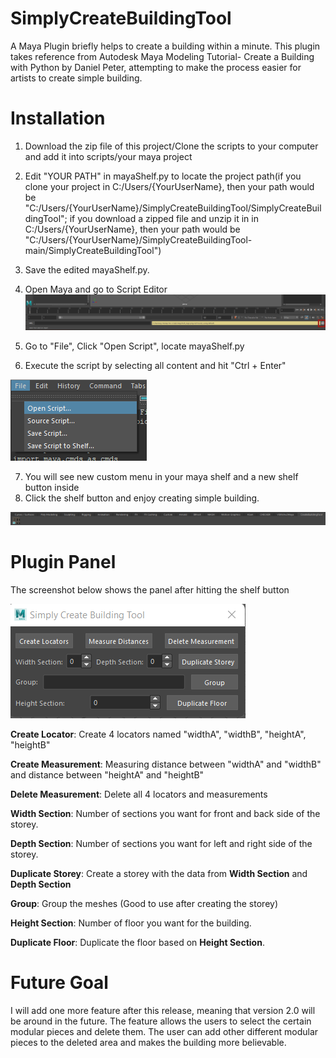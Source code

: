 # SimplyCreateBuildingTool
A Maya Plugin briefly helps to create a building within a minute. This plugin takes reference from Autodesk Maya Modeling Tutorial- Create a Building with Python by Daniel Peter, attempting to make the process easier for artists to create simple building. 


# Installation
1. Download the zip file of this project/Clone the scripts to your computer and add it into scripts/your maya project
2. Edit "YOUR PATH" in mayaShelf.py to locate the project path(if you clone your project in C:/Users/{YourUserName}, then your path would be "C:/Users/{YourUserName}/SimplyCreateBuildingTool/SimplyCreateBuildingTool"; if you download a zipped file and unzip it in in C:/Users/{YourUserName}, then your path would be "C:/Users/{YourUserName}/SimplyCreateBuildingTool-main/SimplyCreateBuildingTool")
3. Save the edited mayaShelf.py.
4. Open Maya and go to Script Editor
![alt text](https://github.com/moonyuet/SimplyCreateBuildingTool/blob/main/SimplyCreateBuildingTool/img/screenCapture/script_editor_maya.png?raw=true)

5. Go to "File", Click "Open Script", locate mayaShelf.py 
6. Execute the script by selecting all content and hit "Ctrl + Enter"

![alt text](https://github.com/moonyuet/SimplyCreateBuildingTool/blob/main/SimplyCreateBuildingTool/img/screenCapture/script_editor_open_script_screencap.png?raw=true)

7. You will see new custom menu in your maya shelf and a new shelf button inside
8. Click the shelf button and enjoy creating simple building. 

![alt text](https://github.com/moonyuet/SimplyCreateBuildingTool/blob/main/SimplyCreateBuildingTool/img/screenCapture/maya_shelf_screencap.png?raw=tr)

# Plugin Panel
The screenshot below shows the panel after hitting the shelf button

![alt text](https://github.com/moonyuet/SimplyCreateBuildingTool/blob/main/SimplyCreateBuildingTool/img/screenCapture/layout_screencap.png?raw=true)

**Create Locator**: Create 4 locators named "widthA", "widthB", "heightA", "heightB"

**Create Measurement**: Measuring distance between "widthA" and "widthB" and distance between "heightA" and "heightB"

**Delete Measurement**: Delete all 4 locators and measurements

**Width Section**: Number of sections you want for front and back side of the storey.

**Depth Section**: Number of sections you want for left and right side of the storey.

**Duplicate Storey**: Create a storey with the data from **Width Section** and **Depth Section**

**Group**: Group the meshes (Good to use after creating the storey)

**Height Section**: Number of floor you want for the building. 

**Duplicate Floor**: Duplicate the floor based on **Height Section**.

# Future Goal
I will add one more feature after this release, meaning that version 2.0 will be around in the future.
The feature allows the users to select the certain modular pieces and delete them. The user can add other different modular pieces to the deleted area and makes the building more believable. 
